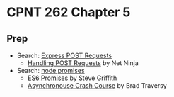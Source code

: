 # CPNT 262 Chapter 5
## Prep
- Search: [Express POST Requests](https://www.google.com/search?q=express+post+request)
  - [Handling POST Requests](https://www.youtube.com/watch?v=rin7gb9kdpk) by Net Ninja
- Search: [node promises](https://www.google.com/search?q=node+promises)
  - [ES6 Promises](https://youtu.be/SmPouEFKOBg) by Steve Griffith
  - [Asynchronouse Crash Course](https://www.youtube.com/watch?v=PoRJizFvM7s) by Brad Traversy
